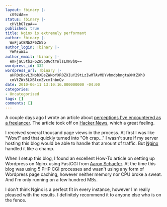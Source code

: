 ```yaml
---
layout: !binary |-
  cG9zdA==
status: !binary |-
  cHVibGlzaA==
published: true
title: Nginx is extremely performant
author: !binary |-
  WmFjaCBNb2F6ZW5p
author_login: !binary |-
  YWRtaW4=
author_email: !binary |-
  emFjaC5tb2F6ZW5pQGdtYWlsLmNvbQ==
wordpress_id: 332
wordpress_url: !binary |-
  aHR0cDovL3NpbXBsZWNoYXR0ZXIuY29tLzIwMTAvMDYvbmdpbngtaXMtZXh0
  cmVtZWx5LXBlcmZvcm1hbnQv
date: 2010-06-11 13:10:16.000000000 -04:00
categories:
- Uncategorized
tags: []
comments: []
---
```

A couple days ago I wrote an article about [perceptions I've encountered as a freelancer](/2010/06/i-am-far-from-unemployed). The article took off on [Hacker News](http://news.ycombinator.com/), which a great feeling.

I received several thousand page views in the process. At first I was like "Wow!" and that quickly turned into "Oh crap..." I wasn't sure if my server hosting this blog would be able to handle that amount of traffic. But [Nginx](http://nginx.org/) handled it like a champ.

When I setup this blog, I found an excellent How-To article on setting up Wordpress on Nginx using FastCGI from [Aaron Schaefer](http://elasticdog.com/2008/02/howto-install-wordpress-on-nginx/). At the time this blog was using 5 PHP CGI processes and wasn't using any form of Wordpress page caching, however neither memory nor CPU broke a sweat. And I'm only running on a few hundred MBs.

I don't think Nginx is a perfect fit in every instance, however I'm really pleased with the results. I definitely recommend it to anyone else who is on the fence.
